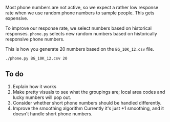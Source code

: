 Most phone numbers are not active, so we expect a
rather low response rate when we use random phone
numbers to sample people. This gets expensive.

To improve our response rate, we select numbers
based on historical responses. `phone.py` selects
new random numbers based on historically responsive
phone numbers.

This is how you generate 20 numbers based on the `BG_10K_12.csv` file.

    ./phone.py BG_10K_12.csv 20

## To do

1. Explain how it works
2. Make pretty visuals to see what the groupings are;
    local area codes and lucky numbers will pop out.
3. Consider whether short phone numbers should be handled differently.
4. Improve the smoothing algorithm
    Currently it's just +1 smoothing, and it doesn't handle short phone numbers.
